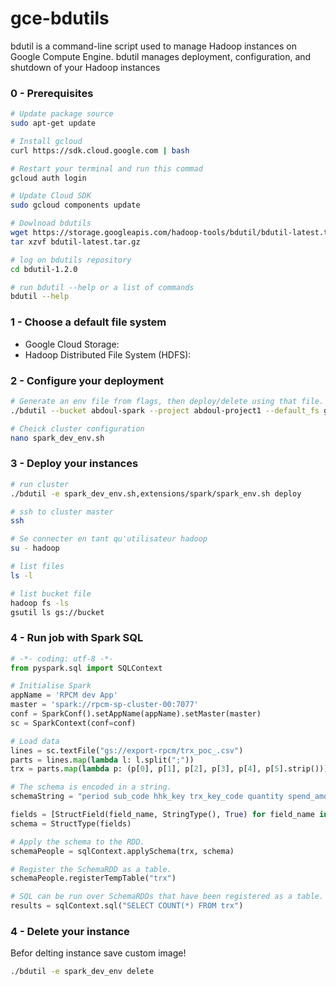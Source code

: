 # gce-bdutils
bdutil is a command-line script used to manage Hadoop instances on Google Compute Engine. bdutil manages deployment, configuration, and shutdown of your Hadoop instances

### 0 - Prerequisites 
```sh
# Update package source
sudo apt-get update

# Install gcloud
curl https://sdk.cloud.google.com | bash

# Restart your terminal and run this commad
gcloud auth login

# Update Cloud SDK 
sudo gcloud components update

# Dowlnoad bdutils
wget https://storage.googleapis.com/hadoop-tools/bdutil/bdutil-latest.tar.gz
tar xzvf bdutil-latest.tar.gz

# log on bdutils repository
cd bdutil-1.2.0

# run bdutil --help or a list of commands
bdutil --help
```

### 1 - Choose a default file system
- Google Cloud Storage:
- Hadoop Distributed File System (HDFS):

### 2 - Configure your deployment
```sh
# Generate an env file from flags, then deploy/delete using that file.
./bdutil --bucket abdoul-spark --project abdoul-project1 --default_fs gs --master_machine_type n1-standard-4 --zone europe-west1-b --num_workers 4 --prefix spark-cluster --verbose generate_config spark_dev_env.sh

# Cheick cluster configuration
nano spark_dev_env.sh

```

### 3 - Deploy your instances
```sh
# run cluster
./bdutil -e spark_dev_env.sh,extensions/spark/spark_env.sh deploy

# ssh to cluster master
ssh 

# Se connecter en tant qu'utilisateur hadoop
su - hadoop

# list files
ls -l

# list bucket file
hadoop fs -ls
gsutil ls gs://bucket

```

### 4 - Run job with Spark SQL
```python
# -*- coding: utf-8 -*-
from pyspark.sql import SQLContext

# Initialise Spark
appName = 'RPCM dev App'
master = 'spark://rpcm-sp-cluster-00:7077' 
conf = SparkConf().setAppName(appName).setMaster(master)
sc = SparkContext(conf=conf)

# Load data
lines = sc.textFile("gs://export-rpcm/trx_poc_.csv")
parts = lines.map(lambda l: l.split(";"))
trx = parts.map(lambda p: (p[0], p[1], p[2], p[3], p[4], p[5].strip()))

# The schema is encoded in a string.
schemaString = "period sub_code hhk_key trx_key_code quantity spend_amount"

fields = [StructField(field_name, StringType(), True) for field_name in schemaString.split()]
schema = StructType(fields)

# Apply the schema to the RDD.
schemaPeople = sqlContext.applySchema(trx, schema)

# Register the SchemaRDD as a table.
schemaPeople.registerTempTable("trx")

# SQL can be run over SchemaRDDs that have been registered as a table.
results = sqlContext.sql("SELECT COUNT(*) FROM trx")
```

### 4 - Delete your instance  
Befor delting instance save custom image!
```sh
./bdutil -e spark_dev_env delete
```
